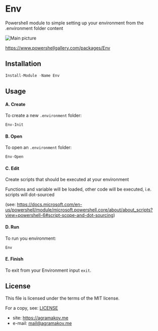 # Env
Powershell module to simple setting up your environment from the .environment folder content

![Main picture](https://www.lucidchart.com/publicSegments/view/9f656aca-f10b-47ef-b834-badde3c3a2d9/image.png)

https://www.powershellgallery.com/packages/Env

## Installation

```powershell
Install-Module -Name Env
```

## Usage

#### A. Create

To create a new `.environment` folder:

```powershell
Env-Init
```

#### B. Open

To open an `.environment` folder:

```powershell
Env-Open
```

#### C. Edit

Create scripts that should be executed at your environment

Functions and variable will be loaded, other code will be executed, i.e. scripts will dot-sourced

(see: https://docs.microsoft.com/en-us/powershell/module/microsoft.powershell.core/about/about_scripts?view=powershell-6#script-scope-and-dot-sourcing)

#### D. Run

To run you environment:

```powershell
Env
```

#### E. Finish

To exit from your Environment input `exit`.

## License

This file is licensed under the terms of the MIT license.

For a copy, see: [LICENSE](LICENSE)

- site:    https://agramakov.me
- e-mail:  mail@agramakov.me
